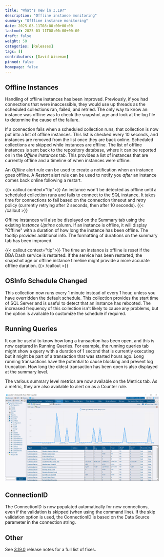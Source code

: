 ```yaml
---
title: "What's new in 3.19?"
description: "Offline instance monitoring"
summary: "Offline instance monitoring"
date: 2025-03-11T08:00:00+00:00
lastmod: 2025-03-11T08:00:00+00:00
draft: false
weight: 50
categories: [Releases]
tags: []
contributors: [David Wiseman]
pinned: false
homepage: false
---
```

## Offline Instances

Handling of offline instances has been improved. Previously, if you had connections that were inaccessible, they would use up threads as the scheduled collections ran, failed, and retried. The only way to know an instance was offline was to check the snapshot age and look at the log file to determine the cause of the failure.

If a connection fails when a scheduled collection runs, that collection is now put into a list of offline instances. This list is checked every 10 seconds, and instances are removed from the list once they are back online. Scheduled collections are skipped while instances are offline. The list of offline instances is sent back to the repository database, where it can be reported on in the *Offline Instances* tab. This provides a list of instances that are currently offline and a timeline of when instances were offline.

An *Offline* alert rule can be used to create a notification when an instance goes offline. A *Restart* alert rule can be used to notify you *after* an instance comes back online following a restart.

{{< callout context="tip">}}
An instance won't be detected as offline until a scheduled collection runs and fails to connect to the SQL instance. It takes time for connections to fail based on the connection timeout and retry policy (currently retrying after 2 seconds, then after 10 seconds).
{{< /callout >}}

Offline instances will also be displayed on the Summary tab using the existing *Instance Uptime* column. If an instance is offline, it will display "Offline" with a duration of how long the instance has been offline.  The tooltip provides additional info. The formatting of durations on the summary tab has been improved.

{{< callout context="tip">}}
The time an instance is offline is reset if the DBA Dash service is restarted. If the service has been restarted, the snapshot age or offline instance timeline might provide a more accurate offline duration.
{{< /callout >}}

## OSInfo Schedule Changed

This collection now runs every 1 minute instead of every 1 hour, unless you have overridden the default schedule. This collection provides the start time of SQL Server and is useful to detect that an instance has rebooted. The increased frequency of this collection isn't likely to cause any problems, but the option is available to customize the schedule if required.

## Running Queries

It can be useful to know how long a transaction has been open, and this is now captured in Running Queries. For example, the running queries tab might show a query with a duration of 1 second that is currently executing but it might be part of a transaction that was started hours ago.  Long running transactions have the potential to cause blocking and prevent log truncation. How long the oldest transaction has been open is also displayed at the summary level.

The various summary level metrics are now available on the Metrics tab. As a metric, they are also available to alert on as a Counter rule.

[![Running Queries - Metrics tab](running-queries-metrics.png)](running-queries-metrics.png)

## ConnectionID

The ConnectionID is now populated automatically for new connections, even if the validation is skipped (when using the command line). If the skip validation option is used, the ConnectionID is based on the Data Source parameter in the connection string.

## Other

See [3.19.0](https://github.com/trimble-oss/dba-dash/releases/tag/3.19.0) release notes for a full list of fixes.

